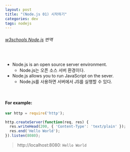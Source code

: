 ```yaml
---
layout: post
title: "(Node.js 01) 시작하기"
categories: dev
tags: nodejs
---
```


###### [w3schools Node.js](https://www.w3schools.com/nodejs/) 번역

<br>

- Node.js is an open source server environment.
  - Node.js는 오픈 소스 서버 환경이다.
- Node.js allows you to run JavaScript on the sever.
  - Node.js를 사용하면 서버에서 JS를 실행할 수 있다.

<br>

#### For example:

```js
var http = require('http');

http.createServer(function(req, res) {
  res.writeHead(200, { 'Content-Type': 'text/plain' });
  res.end('Hello World');
}).listen(8080);
```

> http://localhost:8080: `Hello World`

<br>

<br>